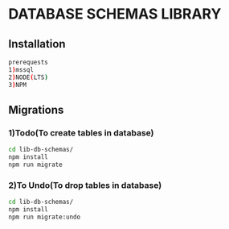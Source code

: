 #  DATABASE SCHEMAS LIBRARY

## Installation

```bash
prerequests 
1)mssql
2)NODE(LTS)
3)NPM 
```
## Migrations

### 1)Todo(To create tables in database)
```bash
cd lib-db-schemas/
npm install
npm run migrate
```

### 2)To Undo(To drop tables in database)
```bash
cd lib-db-schemas/
npm install
npm run migrate:undo
```